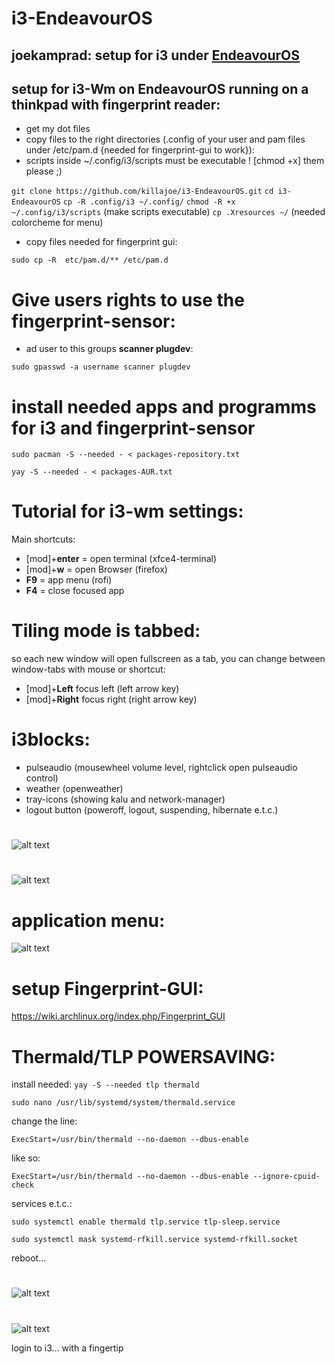 # i3-EndeavourOS
## joekamprad: setup for i3 under [EndeavourOS](https://endeavouros.com)
## setup for i3-Wm on EndeavourOS running on a thinkpad with fingerprint reader:

* get my dot files
* copy files to the right directories (.config of your user and pam files under /etc/pam.d {needed for fingerprint-gui to work}):
* scripts inside ~/.config/i3/scripts must be executable ! [chmod +x] them please ;)

`git clone https://github.com/killajoe/i3-EndeavourOS.git`
`cd i3-EndeavourOS`
`cp -R .config/i3 ~/.config/`
`chmod -R +x ~/.config/i3/scripts` (make scripts executable)
`cp .Xresources ~/` (needed colorcheme for menu)

* copy files needed for fingerprint gui:

`sudo cp -R  etc/pam.d/** /etc/pam.d`

# Give users rights to use the fingerprint-sensor:
* ad user to this groups **scanner plugdev**:

`sudo gpasswd -a username scanner plugdev`

# install needed apps and programms for i3 and fingerprint-sensor

`sudo pacman -S --needed - < packages-repository.txt`

`yay -S --needed - < packages-AUR.txt`

# Tutorial for i3-wm settings:

Main shortcuts:

* [mod]+**enter** = open terminal (xfce4-terminal)
* [mod]+**w** =  open Browser (firefox)
* **F9** =  app menu (rofi)
* **F4** =  close focused app

# Tiling mode is tabbed: 
so each new window will open fullscreen as a tab, you can change between window-tabs with mouse or shortcut:
* [mod]+**Left** focus left (left arrow key)
* [mod]+**Right** focus right (right arrow key)

# i3blocks:
* pulseaudio (mousewheel volume level, rightclick open pulseaudio control)
* weather (openweather)
* tray-icons (showing kalu and network-manager)
* logout button (poweroff, logout, suspending, hibernate e.t.c.)
#
![alt text](https://raw.githubusercontent.com/killajoe/i3-EndeavourOS/master/panel.png "i3blocks")
#
![alt text](https://raw.githubusercontent.com/killajoe/i3-EndeavourOS/master/logoutmenu.png "logout-menu")

# application menu:
![alt text](https://raw.githubusercontent.com/killajoe/i3-EndeavourOS/master/appmenu.png "application-menu")


#
# setup Fingerprint-GUI:
https://wiki.archlinux.org/index.php/Fingerprint_GUI

# Thermald/TLP POWERSAVING:

install needed: `yay -S --needed tlp thermald`

`sudo nano /usr/lib/systemd/system/thermald.service`

change the line:

`ExecStart=/usr/bin/thermald --no-daemon --dbus-enable`

like so:

`ExecStart=/usr/bin/thermald --no-daemon --dbus-enable --ignore-cpuid-check`

services e.t.c.:

`sudo systemctl enable thermald tlp.service tlp-sleep.service`

`sudo systemctl mask systemd-rfkill.service systemd-rfkill.socket`

reboot... 
#
![alt text](https://raw.githubusercontent.com/killajoe/i3-EndeavourOS/master/greeter.png "slick-greeter")
#
![alt text](https://raw.githubusercontent.com/killajoe/i3-EndeavourOS/master/2019-09-08-223630_1024x768_scrot.png "i3-running")

login to i3... with a fingertip
